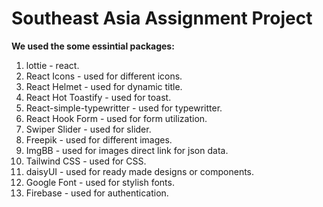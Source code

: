 # Southeast Asia Assignment Project
**We used the some essintial packages:**
 1. lottie - react.
 2. React Icons - used for different icons.
 3. React Helmet - used for dynamic title.
 4. React Hot Toastify - used for toast.
 5. React-simple-typewritter - used for typewritter.
 6. React Hook Form - used for form utilization.
 7. Swiper Slider - used for slider.
 8. Freepik - used for different images.
 9. ImgBB - used for images direct link for json data.
 10. Tailwind CSS - used for CSS.
 11. daisyUI - used for ready made designs or components.
 12. Google Font - used for stylish fonts.
 13. Firebase - used for authentication.


